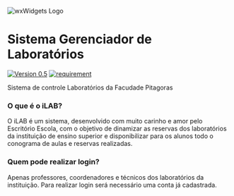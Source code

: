 ![wxWidgets Logo](http://rodrigom.tk/controle_lab/assets/imgs/logo.jpg)
# Sistema Gerenciador de Laboratórios 

[![Version 0.5](https://img.shields.io/badge/version-0.5-blue.svg)](https://github.com/esc2/controle_lab/releases/tag/v0.9-beta)
[![requirement](https://img.shields.io/badge/Base-Codeigniter-orange.svg)](https://github.com/bcit-ci/CodeIgniter)

Sistema de controle Laboratórios da Facudade Pitagoras

### O que é o iLAB?

O iLAB é um sistema, desenvolvido com muito carinho e amor pelo Escritório Escola, com o objetivo de dinamizar as reservas dos laboratórios da instituição de ensino superior e disponibilizar para os alunos todo o conograma de aulas e reservas realizadas.

### Quem pode realizar login?

Apenas professores, coordenadores e técnicos dos laboratórios da instituição. Para realizar login será necessário uma conta já cadastrada.
